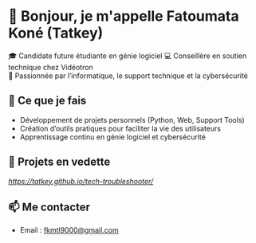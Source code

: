 # 👋 Bonjour, je m'appelle Fatoumata Koné (Tatkey)

🎓 Candidate future étudiante en génie logiciel 
💻 Conseillère en soutien technique chez Vidéotron  
🚀 Passionnée par l’informatique, le support technique et la cybersécurité  

## 🌟 Ce que je fais
- Développement de projets personnels (Python, Web, Support Tools)  
- Création d’outils pratiques pour faciliter la vie des utilisateurs  
- Apprentissage continu en génie logiciel et cybersécurité  

## 📌 Projets en vedette
*https://tatkey.github.io/tech-troubleshooter/*

## 📫 Me contacter
- Email : fkmtl9000@gmail.com  

